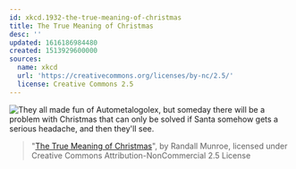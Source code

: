 ```yaml
---
id: xkcd.1932-the-true-meaning-of-christmas
title: The True Meaning of Christmas
desc: ''
updated: 1616186984480
created: 1513929600000
sources:
  name: xkcd
  url: 'https://creativecommons.org/licenses/by-nc/2.5/'
  license: Creative Commons 2.5
---
```

![They all made fun of Autometalogolex, but someday there will be a problem with Christmas that can only be solved if Santa somehow gets a serious headache, and then they'll see.](https://imgs.xkcd.com/comics/the_true_meaning_of_christmas.png)
> "[The True Meaning of Christmas](https://xkcd.com/1932/)", by Randall Munroe, licensed under Creative Commons Attribution-NonCommercial 2.5 License
